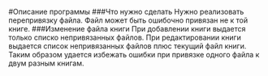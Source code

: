 #Описание программы
###Что нужно сделать
Нужно реализовать перепривязку файла. Файл может быть ошибочно привязан не к той книге.
###Изменение файла книги
При добавлении книги выдается только списко непривязанных файлов. При редактировании книги выдается список непривязанных файлов плюс текущий файл книги. Таким образом удается избежать ошибки при привязке одного файла к двум разным книгам.
